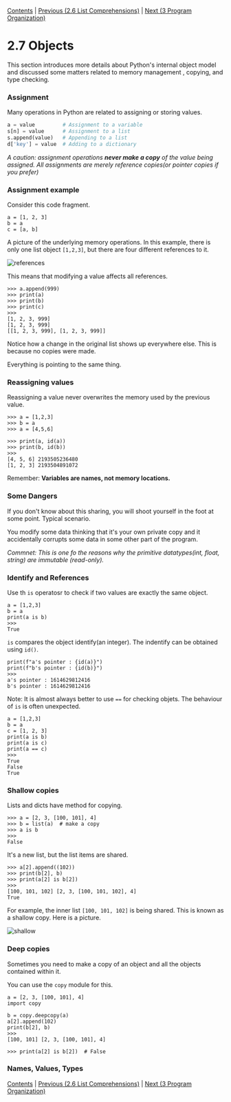 [Contents](../Contents.md) \| [Previous (2.6 List Comprehensions)](06_List_comprehension.md) \| [Next (3 Program Organization)](../03_Program_organization/00_Overview.md)

# 2.7 Objects

This section introduces more details about Python's internal object model and discussed some matters related to memory management , copying, and type checking.

### Assignment

Many operations in Python are related to assigning or storing values.

```python
a = value         # Assignment to a variable
s[n] = value      # Assignment to a list
s.append(value)   # Appending to a list
d['key'] = value  # Adding to a dictionary
```

*A caution: assignment operations **never make a copy** of the value being assigned. All assignments are merely reference copies(or pointer copies if you prefer)*

### Assignment example

Consider this code fragment.

```
a = [1, 2, 3]
b = a
c = [a, b]
```

A picture of the underlying memory operations. In this example, there is only one list object `[1,2,3]`, but there are four different references to it.

![references](https://user-images.githubusercontent.com/70785000/134735855-571c3a64-3f5c-4f6b-b615-d9b7a3052461.png)

This means that modifying a value affects all references.

```
>>> a.append(999)
>>> print(a)
>>> print(b)
>>> print(c)
>>>
[1, 2, 3, 999]
[1, 2, 3, 999]
[[1, 2, 3, 999], [1, 2, 3, 999]]
```

Notice how a change in the original list shows up everywhere else. This is because no copies were made.

Everything is pointing to the same thing.

### Reassigning values

Reassigning a value never overwrites the memory used by the previous value.

```
>>> a = [1,2,3]
>>> b = a
>>> a = [4,5,6]

>>> print(a, id(a))
>>> print(b, id(b))
>>>
[4, 5, 6] 2193505236480
[1, 2, 3] 2193504891072
```

Remember: **Variables are names, not memory locations.**

### Some Dangers

If you don't know about this sharing, you will shoot yourself in the foot at some point. Typical scenario.

You modify some data thinking that it's your own private copy and it accidentally corrupts some data in some other part of the program.

*Commnet: This is one fo the reasons why the primitive datatypes(int, float, string) are immutable (read-only).*

### Identify and References

Use th `is` operatosr to check if two values are exactly the same object.

```
a = [1,2,3]
b = a
print(a is b)
>>>
True
```

`is` compares the object identify(an integer). The indentify can be obtained using `id()`.

```
print(f"a's pointer : {id(a)}")
print(f"b's pointer : {id(b)}")
>>>
a's pointer : 1614629812416
b's pointer : 1614629812416
```

Note: It is almost always better to use `==` for checking objets. The behaviour of `is` is often unexpected.

```
a = [1,2,3]
b = a
c = [1, 2, 3]
print(a is b)
print(a is c)
print(a == c)
>>>
True
False
True
```

###  Shallow copies

Lists and dicts have method for copying.

```
>>> a = [2, 3, [100, 101], 4]
>>> b = list(a)  # make a copy
>>> a is b
>>>
False
```

It's a new list, but the list items are shared.

```
>>> a[2].append((102))
>>> print(b[2], b)
>>> print(a[2] is b[2])
>>>
[100, 101, 102] [2, 3, [100, 101, 102], 4]
True
```

For example, the inner list `[100, 101, 102]` is being shared. This is known as a shallow copy. Here is a picture.

![shallow](https://user-images.githubusercontent.com/70785000/134738939-106211fc-d1ac-40fc-8a91-c25d2a5626a6.png)

### Deep copies

Sometimes you need to make a copy of an object and all the objects contained within it.

You can use the `copy` module for this.

```
a = [2, 3, [100, 101], 4]
import copy

b = copy.deepcopy(a)
a[2].append(102)
print(b[2], b)
>>>
[100, 101] [2, 3, [100, 101], 4]

>>> print(a[2] is b[2])  # False
```

### Names, Values, Types



[Contents](../Contents.md) \| [Previous (2.6 List Comprehensions)](06_List_comprehension.md) \| [Next (3 Program Organization)](../03_Program_organization/00_Overview.md)